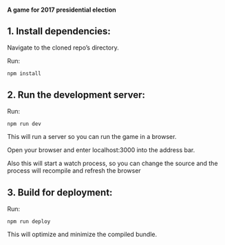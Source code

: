 #### A game for 2017 presidential election


## 1. Install dependencies:

Navigate to the cloned repo’s directory.

Run:

```npm install```

## 2. Run the development server:

Run:

```npm run dev```

This will run a server so you can run the game in a browser.

Open your browser and enter localhost:3000 into the address bar.

Also this will start a watch process, so you can change the source and the process will recompile and refresh the browser


## 3. Build for deployment:

Run:

```npm run deploy```

This will optimize and minimize the compiled bundle.
